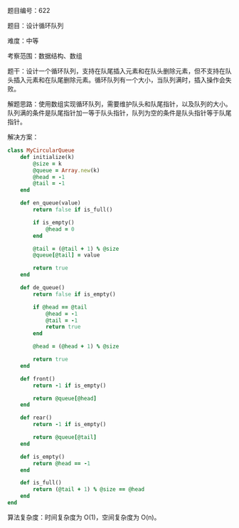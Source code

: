 题目编号：622

题目：设计循环队列

难度：中等

考察范围：数据结构、数组

题干：设计一个循环队列，支持在队尾插入元素和在队头删除元素，但不支持在队头插入元素和在队尾删除元素。循环队列有一个大小，当队列满时，插入操作会失败。

解题思路：使用数组实现循环队列，需要维护队头和队尾指针，以及队列的大小。队列满的条件是队尾指针加一等于队头指针，队列为空的条件是队头指针等于队尾指针。

解决方案：

```ruby
class MyCircularQueue
    def initialize(k)
        @size = k
        @queue = Array.new(k)
        @head = -1
        @tail = -1
    end

    def en_queue(value)
        return false if is_full()

        if is_empty()
            @head = 0
        end

        @tail = (@tail + 1) % @size
        @queue[@tail] = value

        return true
    end

    def de_queue()
        return false if is_empty()

        if @head == @tail
            @head = -1
            @tail = -1
            return true
        end

        @head = (@head + 1) % @size

        return true
    end

    def front()
        return -1 if is_empty()

        return @queue[@head]
    end

    def rear()
        return -1 if is_empty()

        return @queue[@tail]
    end

    def is_empty()
        return @head == -1
    end

    def is_full()
        return (@tail + 1) % @size == @head
    end
end
```

算法复杂度：时间复杂度为 O(1)，空间复杂度为 O(n)。